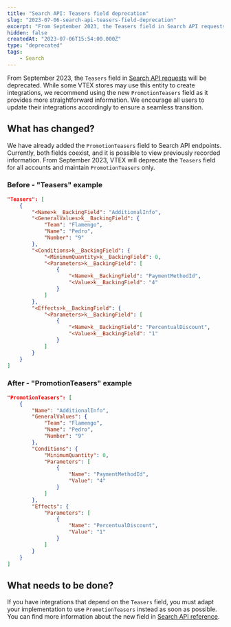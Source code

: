 ```yaml
---
title: "Search API: Teasers field deprecation"
slug: "2023-07-06-search-api-teasers-field-deprecation"
excerpt: "From September 2023, the Teasers field in Search API requests will be deprecated."
hidden: false
createdAt: "2023-07-06T15:54:00.000Z"
type: "deprecated"
tags:
    - Search
---
```


From September 2023, the `Teasers` field in [Search API requests](https://developers.vtex.com/docs/api-reference/search-api#get-/api/catalog_system/pub/products/search) will be deprecated. While some VTEX stores may use this entity to create integrations, we recommend using the new `PromotionTeasers` field as it provides more straightforward information. We encourage all users to update their integrations accordingly to ensure a seamless transition.

## What has changed?

We have already added the `PromotionTeasers` field to Search API endpoints. Currently, both fields coexist, and it is possible to view previously recorded information. From September 2023, VTEX will deprecate the `Teasers` field for all accounts and maintain `PromotionTeasers` only.

### Before  - "Teasers" example

```json
"Teasers": [
    {
        "<Name>k__BackingField": "AdditionalInfo",
        "<GeneralValues>k__BackingField": {
            "Team": "Flamengo",
            "Name": "Pedro",
            "Number": "9"
        },
        "<Conditions>k__BackingField": {
            "<MinimumQuantity>k__BackingField": 0,
            "<Parameters>k__BackingField": [
                {
                    "<Name>k__BackingField": "PaymentMethodId",
                    "<Value>k__BackingField": "4"
                }
            ]
        },
        "<Effects>k__BackingField": {
            "<Parameters>k__BackingField": [
                {
                    "<Name>k__BackingField": "PercentualDiscount",
                    "<Value>k__BackingField": "1"
                }
            ]
        }
    }
]
```

### After - "PromotionTeasers" example

```json
"PromotionTeasers": [
    {
        "Name": "AdditionalInfo",
        "GeneralValues": {
            "Team": "Flamengo",
            "Name": "Pedro",
            "Number": "9"
        },
        "Conditions": {
            "MinimumQuantity": 0,
            "Parameters": [
                {
                    "Name": "PaymentMethodId",
                    "Value": "4"
                }
            ]
        },
        "Effects": {
            "Parameters": [
                {
                    "Name": "PercentualDiscount",
                    "Value": "1"
                }
            ]
        }
    }
]
```

## What needs to be done?

If you have integrations that depend on the `Teasers` field, you must adapt your implementation to use `PromotionTeasers` instead as soon as possible. You can find more information about the new field in [Search API reference](https://developers.vtex.com/docs/api-reference/search-api#get-/api/catalog_system/pub/products/search).
